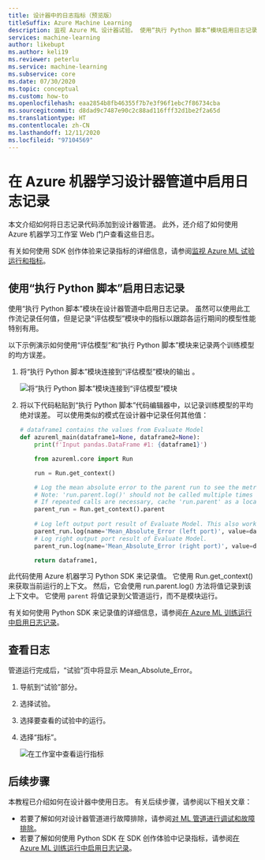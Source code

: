 ```yaml
---
title: 设计器中的日志指标（预览版）
titleSuffix: Azure Machine Learning
description: 监视 Azure ML 设计器试验。 使用“执行 Python 脚本”模块启用日志记录，并在工作室中查看记录的结果。
services: machine-learning
author: likebupt
ms.author: keli19
ms.reviewer: peterlu
ms.service: machine-learning
ms.subservice: core
ms.date: 07/30/2020
ms.topic: conceptual
ms.custom: how-to
ms.openlocfilehash: eaa2854b8fb46355f7b7e3f96f1ebc7f86734cba
ms.sourcegitcommit: d8dad9c7487e90c2c88ad116fff32d1be2f2a65d
ms.translationtype: HT
ms.contentlocale: zh-CN
ms.lasthandoff: 12/11/2020
ms.locfileid: "97104569"
---
```

# <a name="enable-logging-in-azure-machine-learning-designer-pipelines"></a>在 Azure 机器学习设计器管道中启用日志记录


本文介绍如何将日志记录代码添加到设计器管道。 此外，还介绍了如何使用 Azure 机器学习工作室 Web 门户查看这些日志。

有关如何使用 SDK 创作体验来记录指标的详细信息，请参阅[监视 Azure ML 试验运行和指标](how-to-track-experiments.md)。

## <a name="enable-logging-with-execute-python-script"></a>使用“执行 Python 脚本”启用日志记录

使用“执行 Python 脚本”模块在设计器管道中启用日志记录。 虽然可以使用此工作流记录任何值，但是记录“评估模型”模块中的指标以跟踪各运行期间的模型性能特别有用。

以下示例演示如何使用“评估模型”和“执行 Python 脚本”模块来记录两个训练模型的均方误差。

1. 将“执行 Python 脚本”模块连接到“评估模型”模块的输出 。

    ![将“执行 Python 脚本”模块连接到“评估模型”模块](./media/how-to-track-experiments/designer-logging-pipeline.png)

1. 将以下代码粘贴到“执行 Python 脚本”代码编辑器中，以记录训练模型的平均绝对误差。 可以使用类似的模式在设计器中记录任何其他值：

    ```python
    # dataframe1 contains the values from Evaluate Model
    def azureml_main(dataframe1=None, dataframe2=None):
        print(f'Input pandas.DataFrame #1: {dataframe1}')
    
        from azureml.core import Run
    
        run = Run.get_context()
    
        # Log the mean absolute error to the parent run to see the metric in the run details page.
        # Note: 'run.parent.log()' should not be called multiple times because of performance issues.
        # If repeated calls are necessary, cache 'run.parent' as a local variable and call 'log()' on that variable.
        parent_run = Run.get_context().parent
        
        # Log left output port result of Evaluate Model. This also works when evaluate only 1 model.
        parent_run.log(name='Mean_Absolute_Error (left port)', value=dataframe1['Mean_Absolute_Error'][0])
        # Log right output port result of Evaluate Model.
        parent_run.log(name='Mean_Absolute_Error (right port)', value=dataframe1['Mean_Absolute_Error'][1])

        return dataframe1,
    ```
    
此代码使用 Azure 机器学习 Python SDK 来记录值。 它使用 Run.get_context() 来获取当前运行的上下文。 然后，它会使用 run.parent.log() 方法将值记录到该上下文中。 它使用 `parent` 将值记录到父管道运行，而不是模块运行。

有关如何使用 Python SDK 来记录值的详细信息，请参阅[在 Azure ML 训练运行中启用日志记录](how-to-track-experiments.md)。

## <a name="view-logs"></a>查看日志

管道运行完成后，“试验”页中将显示 Mean_Absolute_Error。

1. 导航到“试验”部分。
1. 选择试验。
1. 选择要查看的试验中的运行。
1. 选择“指标”。

    ![在工作室中查看运行指标](./media/how-to-track-experiments/experiment-page-metrics-across-runs.png)

## <a name="next-steps"></a>后续步骤

本教程已介绍如何在设计器中使用日志。 有关后续步骤，请参阅以下相关文章：


* 若要了解如何对设计器管道进行故障排除，请参阅[对 ML 管道进行调试和故障排除](how-to-debug-pipelines.md#azure-machine-learning-designer)。
* 若要了解如何使用 Python SDK 在 SDK 创作体验中记录指标，请参阅[在 Azure ML 训练运行中启用日志记录](how-to-track-experiments.md)。

